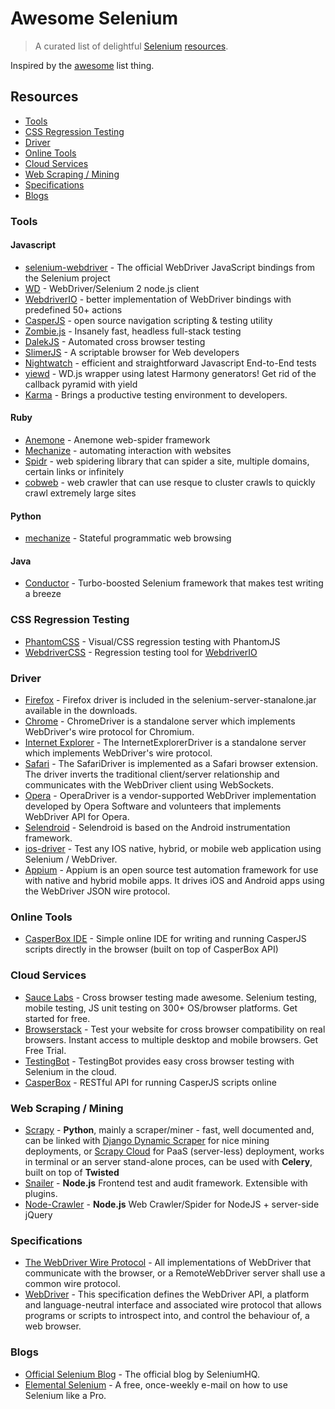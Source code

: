 # Awesome Selenium

> A curated list of delightful [Selenium](http://www.seleniumhq.org/) [resources](#resources).

Inspired by the [awesome](https://github.com/sindresorhus/awesome) list thing.

## Resources

- [Tools](#tools)
- [CSS Regression Testing](#css-regression-testing)
- [Driver](#driver)
- [Online Tools](#online-tools)
- [Cloud Services](#cloud-services)
- [Web Scraping / Mining](#web-scraping-mining)
- [Specifications](#specifications)
- [Blogs](#blogs)

### Tools

#### Javascript

- [selenium-webdriver](https://code.google.com/p/selenium/wiki/WebDriverJs) - The official WebDriver JavaScript bindings from the Selenium project
- [WD](https://github.com/admc/wd) - WebDriver/Selenium 2 node.js client
- [WebdriverIO](http://webdriver.io) - better implementation of WebDriver bindings with predefined 50+ actions
- [CasperJS](http://casperjs.org/) - open source navigation scripting & testing utility
- [Zombie.js](http://zombie.labnotes.org/) - Insanely fast, headless full-stack testing
- [DalekJS](http://dalekjs.com/) - Automated cross browser testing
- [SlimerJS](http://slimerjs.org/) - A scriptable browser for Web developers
- [Nightwatch](http://nightwatchjs.org/) - efficient and straightforward Javascript End-to-End tests
- [yiewd](https://github.com/jlipps/yiewd) - WD.js wrapper using latest Harmony generators! Get rid of the callback pyramid with yield
- [Karma](http://karma-runner.github.io/0.12/index.html) - Brings a productive testing environment to developers.

#### Ruby

- [Anemone](https://github.com/chriskite/anemone) - Anemone web-spider framework
- [Mechanize](http://docs.seattlerb.org/mechanize/) - automating interaction with websites
- [Spidr](https://github.com/postmodern/spidr) - web spidering library that can spider a site, multiple domains, certain links or infinitely
- [cobweb](https://rubygems.org/gems/cobweb) - web crawler that can use resque to cluster crawls to quickly crawl extremely large sites

#### Python

- [mechanize](http://wwwsearch.sourceforge.net/mechanize/) - Stateful programmatic web browsing

#### Java

- [Conductor](http://conductor.ddavison.io) - Turbo-boosted Selenium framework that makes test writing a breeze

### CSS Regression Testing

- [PhantomCSS](https://github.com/Huddle/PhantomCSS) - Visual/CSS regression testing with PhantomJS
- [WebdriverCSS](https://github.com/webdriverio/webdrivercss) - Regression testing tool for [WebdriverIO](http://webdriver.io)

### Driver

- [Firefox](https://code.google.com/p/selenium/wiki/FirefoxDriver) - Firefox driver is included in the selenium-server-stanalone.jar available in the downloads.
- [Chrome](https://sites.google.com/a/chromium.org/chromedriver/home) - ChromeDriver is a standalone server which implements WebDriver's wire protocol for Chromium.
- [Internet Explorer](https://code.google.com/p/selenium/wiki/InternetExplorerDriver) - The InternetExplorerDriver is a standalone server which implements WebDriver's wire protocol.
- [Safari](https://code.google.com/p/selenium/wiki/SafariDriver) - The SafariDriver is implemented as a Safari browser extension. The driver inverts the traditional client/server relationship and communicates with the WebDriver client using WebSockets.
- [Opera](https://github.com/operasoftware/operachromiumdriver/blob/master/README.md) - OperaDriver is a vendor-supported WebDriver implementation developed by Opera Software and volunteers that implements WebDriver API for Opera.
- [Selendroid](http://selendroid.io/mobileWeb.html) - Selendroid is based on the Android instrumentation framework.
- [ios-driver](http://ios-driver.github.io/ios-driver) - Test any IOS native, hybrid, or mobile web application using Selenium / WebDriver.
- [Appium](http://appium.io/) - Appium is an open source test automation framework for use with native and hybrid mobile apps. It drives iOS and Android apps using the WebDriver JSON wire protocol.

### Online Tools

- [CasperBox IDE](http://ide.casperbox.com) - Simple online IDE for writing and running CasperJS scripts directly in the browser (built on top of CasperBox API)

### Cloud Services

- [Sauce Labs](https://saucelabs.com) - Cross browser testing made awesome. Selenium testing, mobile testing, JS unit testing on 300+ OS/browser platforms. Get started for free.
- [Browserstack](http://www.browserstack.com) - Test your website for cross browser compatibility on real browsers. Instant access to multiple desktop and mobile browsers. Get Free Trial.
- [TestingBot](https://testingbot.com) - TestingBot provides easy cross browser testing with Selenium in the cloud.
- [CasperBox](http://casperbox.com/) - RESTful API for running CasperJS scripts online

### Web Scraping / Mining

- [Scrapy](http://scrapy.org) - **Python**, mainly a scraper/miner - fast, well documented and, can be linked with [Django Dynamic Scraper](http://django-dynamic-scraper.readthedocs.org/en/latest/) for nice mining deployments, or [Scrapy Cloud](http://scrapinghub.com/scrapy-cloud.html) for PaaS (server-less) deployment, works in terminal or an server stand-alone proces, can be used with **Celery**, built on top of **Twisted**
- [Snailer](http://snailer.org/) - **Node.js** Frontend test and audit framework. Extensible with plugins.
- [Node-Crawler](https://github.com/sylvinus/node-crawler) - **Node.js** Web Crawler/Spider for NodeJS + server-side jQuery

### Specifications

- [The WebDriver Wire Protocol](https://code.google.com/p/selenium/wiki/JsonWireProtocol) - All implementations of WebDriver that communicate with the browser, or a RemoteWebDriver server shall use a common wire protocol.
- [WebDriver](http://www.w3.org/TR/webdriver/) - This specification defines the WebDriver API, a platform and language-neutral interface and associated wire protocol that allows programs or scripts to introspect into, and control the behaviour of, a web browser.

### Blogs

- [Official Selenium Blog](http://seleniumhq.wordpress.com/) - The official blog by SeleniumHQ.
- [Elemental Selenium](http://elementalselenium.com/) - A free, once-weekly e-mail on how to use Selenium like a Pro.
